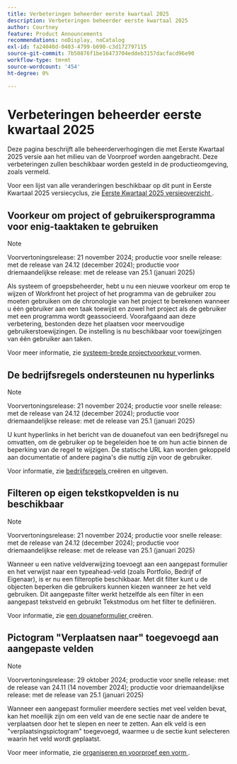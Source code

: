 ```yaml
---
title: Verbeteringen beheerder eerste kwartaal 2025
description: Verbeteringen beheerder eerste kwartaal 2025
author: Courtney
feature: Product Announcements
recommendations: noDisplay, noCatalog
exl-id: fa24040d-0403-4799-b690-c3d172797115
source-git-commit: 7b50876f1be16473704eddeb3157dacfacd96e90
workflow-type: tm+mt
source-wordcount: '454'
ht-degree: 0%

---
```


# Verbeteringen beheerder eerste kwartaal 2025

Deze pagina beschrijft alle beheerderverhogingen die met Eerste Kwartaal 2025 versie aan het milieu van de Voorproef worden aangebracht. Deze verbeteringen zullen beschikbaar worden gesteld in de productieomgeving, zoals vermeld.

Voor een lijst van alle veranderingen beschikbaar op dit punt in Eerste Kwartaal 2025 versiecyclus, zie [ Eerste Kwartaal 2025 versieoverzicht ](/help/quicksilver/product-announcements/product-releases/25-q1-release-activity/25-q1-release-overview.md).

## Voorkeur om project of gebruikersprogramma voor enig-taaktaken te gebruiken

>[!NOTE]
>
>Voorvertoningsrelease: 21 november 2024; productie voor snelle release: met de release van 24.12 (december 2024); productie voor driemaandelijkse release: met de release van 25.1 (januari 2025)

Als systeem of groepsbeheerder, hebt u nu een nieuwe voorkeur om erop te wijzen of Workfront het project of het programma van de gebruiker zou moeten gebruiken om de chronologie van het project te berekenen wanneer u één gebruiker aan een taak toewijst en zowel het project als de gebruiker met een programma wordt geassocieerd. Voorafgaand aan deze verbetering, bestonden deze het plaatsen voor meervoudige gebruikerstoewijzingen. De instelling is nu beschikbaar voor toewijzingen van één gebruiker aan taken.

Voor meer informatie, zie [ systeem-brede projectvoorkeur ](/help/quicksilver/administration-and-setup/set-up-workfront/configure-system-defaults/set-project-preferences.md) vormen.

## De bedrijfsregels ondersteunen nu hyperlinks

>[!NOTE]
>
>Voorvertoningsrelease: 21 november 2024; productie voor snelle release: met de release van 24.12 (december 2024); productie voor driemaandelijkse release: met de release van 25.1 (januari 2025)

U kunt hyperlinks in het bericht van de douanefout van een bedrijfsregel nu omvatten, om de gebruiker op te begeleiden hoe te om hun actie binnen de beperking van de regel te wijzigen. De statische URL kan worden gekoppeld aan documentatie of andere pagina&#39;s die nuttig zijn voor de gebruiker.

Voor informatie, zie [ bedrijfsregels ](/help/quicksilver/administration-and-setup/set-up-workfront/configure-system-defaults/business-rules.md) creëren en uitgeven.

## Filteren op eigen tekstkopvelden is nu beschikbaar

>[!NOTE]
>
>Voorvertoningsrelease: 21 november 2024; productie voor snelle release: met de release van 24.12 (december 2024); productie voor driemaandelijkse release: met de release van 25.1 (januari 2025)

Wanneer u een native veldverwijzing toevoegt aan een aangepast formulier en het verwijst naar een typeahead-veld (zoals Portfolio, Bedrijf of Eigenaar), is er nu een filteroptie beschikbaar. Met dit filter kunt u de objecten beperken die gebruikers kunnen kiezen wanneer ze het veld gebruiken. Dit aangepaste filter werkt hetzelfde als een filter in een aangepast tekstveld en gebruikt Tekstmodus om het filter te definiëren.

Voor informatie, zie [ een douaneformulier ](/help/quicksilver/administration-and-setup/customize-workfront/create-manage-custom-forms/form-designer/design-a-form/design-a-form.md) creëren.

## Pictogram &quot;Verplaatsen naar&quot; toegevoegd aan aangepaste velden

>[!NOTE]
>
>Voorvertoningsrelease: 29 oktober 2024; productie voor snelle release: met de release van 24.11 (14 november 2024); productie voor driemaandelijkse release: met de release van 25.1 (januari 2025)

Wanneer een aangepast formulier meerdere secties met veel velden bevat, kan het moeilijk zijn om een veld van de ene sectie naar de andere te verplaatsen door het te slepen en neer te zetten. Aan elk veld is een &quot;verplaatsingspictogram&quot; toegevoegd, waarmee u de sectie kunt selecteren waarin het veld wordt geplaatst.

Voor meer informatie, zie [ organiseren en voorproef een vorm ](/help/quicksilver/administration-and-setup/customize-workfront/create-manage-custom-forms/form-designer/design-a-form/organize-a-form.md).
